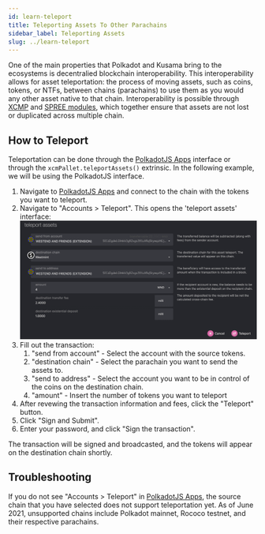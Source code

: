 ```yaml
---
id: learn-teleport
title: Teleporting Assets To Other Parachains
sidebar_label: Teleporting Assets
slug: ../learn-teleport
---
```


One of the main properties that Polkadot and Kusama bring to the ecosystems is decentralied
blockchain interoperability. This interoperability allows for asset teleportation: the process of
moving assets, such as coins, tokens, or NTFs, between chains (parachains) to use them as you would
any other asset native to that chain. Interoperability is possible through [XCMP] and [SPREE
modules], which together ensure that assets are not lost or duplicated across multiple chain.

## How to Teleport

Teleportation can be done through the [PolkadotJS Apps] interface or through the
`xcmPallet.teleportAssets()` extrinsic. In the following example, we will be using the PolkadotJS
interface.

1. Navigate to [PolkadotJS Apps] and connect to the chain with the tokens you want to teleport.
2. Navigate to "Accounts > Teleport". This opens the 'teleport assets' interface:
   ![transfer](../assets/teleport_interface.png)
3. Fill out the transaction:
   1. "send from account" - Select the account with the source tokens.
   2. "destination chain" - Select the parachain you want to send the assets to.
   3. "send to address" - Select the account you want to be in control of the coins on the
      destination chain.
   4. "amount" - Insert the number of tokens you want to teleport
4. After revewing the transaction information and fees, click the "Teleport" button.
5. Click "Sign and Submit".
6. Enter your password, and click "Sign the transaction".

The transaction will be signed and broadcasted, and the tokens will appear on the destination chain
shortly.

## Troubleshooting

If you do not see "Accounts > Teleport" in [PolkadotJS Apps], the source chain that you have
selected does not support teleportation yet. As of June 2021, unsupported chains include Polkadot
mainnet, Rococo testnet, and their respective parachains.

[polkadotjs apps]: https://polkadot.js.org/apps/
[xcmp]: learn-crosschain.md
[spree modules]: learn-spree.md
